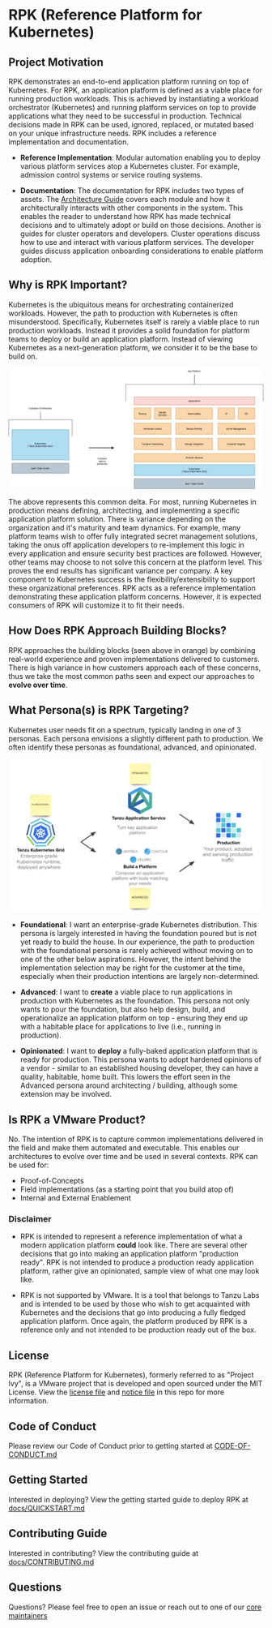 # RPK (Reference Platform for Kubernetes)

## Project Motivation

RPK demonstrates an end-to-end application platform running on top of
Kubernetes. For RPK, an application platform is defined as a viable place for running
production workloads. This is achieved by instantiating a workload orchestrator
(Kubernetes) and running platform services on top to provide applications what
they need to be successful in production. Technical decisions made in RPK can be used,
ignored, replaced, or mutated based on your unique infrastructure needs. RPK
includes a reference implementation and documentation.

* **Reference Implementation**: Modular automation enabling you to deploy
various platform services atop a Kubernetes cluster. For example, admission
control systems or service routing systems.

* **Documentation**: The documentation for RPK includes two types of assets. The
[Architecture Guide](docs/ARCHITECTURE.md) covers each module and how it architecturally interacts
with other components in the system. This enables the reader to understand how
RPK has made technical decisions and to ultimately adopt or build on those
decisions. Another is guides for cluster operators and developers. Cluster
operations discuss how to use and interact with various platform services.
The developer guides discuss application onboarding considerations to enable
platform adoption.

## Why is RPK Important?

Kubernetes is the ubiquitous means for orchestrating containerized workloads.
However, the path to production with Kubernetes is often misunderstood. Specifically,
Kubernetes itself is rarely a viable place to run production workloads. Instead
it provides a solid foundation for platform teams to deploy or build an
application platform. Instead of viewing Kubernetes as a next-generation
platform, we consider it to be the base to build on.

![Kubernetes platform composition](docs/images/kubernetes-platform-composition.png)

The above represents this common delta. For most, running Kubernetes in
production means defining, architecting, and implementing a specific
application platform solution. There is variance depending on the
organization and it's maturity and team dynamics. For example, many platform teams
wish to offer fully integrated secret management solutions, taking the onus off
application developers to re-implement this logic in every application and ensure
security best practices are followed. However, other teams may choose  to not
solve this concern at the platform level. This proves the end results has
significant variance per company. A key component to Kubernetes success is the
flexibility/extensibility to support these organizational preferences. RPK acts
as a reference implementation demonstrating these application platform
concerns. However, it is expected consumers of RPK will customize it to
fit their needs.

## How Does RPK Approach Building Blocks?

RPK approaches the building blocks (seen above in orange) by combining real-world
experience and proven implementations delivered to customers. There is high variance
in how customers approach each of these concerns, thus we take the most common
paths seen and expect our approaches to **evolve over time**.

## What Persona(s) is RPK Targeting?

Kubernetes user needs fit on a spectrum, typically landing in
one of 3 personas. Each persona envisions a slightly different path to
production. We often identify these personas as foundational, advanced, and opinionated.

![Personas](docs/images/personas.png)

* **Foundational**: I want an enterprise-grade Kubernetes distribution. This persona
is largely interested in having the foundation poured but is not yet ready to
build the house. In our experience, the path to production with the foundational persona is rarely
achieved without moving on to one of the other below aspirations. However, the intent
behind the implementation selection may be right for the customer at the time, especially when their
production intentions are largely non-determined.

* **Advanced**: I want to **create** a viable place to run applications in production
with Kubernetes as the foundation. This persona not only wants to pour the
foundation, but also help design, build, and operationalize an application
platform on top - ensuring they end up with a habitable place for
applications to live (i.e., running in production).

* **Opinionated**: I want to **deploy** a fully-baked application platform that is
ready for production. This persona wants to
adopt hardened opinions of a vendor - similar to an established housing developer,
they can have a quality, habitable, home built. This lowers the effort seen in
the Advanced persona around architecting / building, although some extension may
be involved.

## Is RPK a VMware Product?

No. The intention of RPK is to capture common implementations delivered in the
field and make them automated and executable. This enables our architectures to
evolve over time and be used in several contexts. RPK can be used for:

* Proof-of-Concepts
* Field implementations (as a starting point that you build atop of)
* Internal and External Enablement

### Disclaimer

- RPK is intended to represent a reference implementation of what a modern application platform **could** look like.  There
are several other decisions that go into making an application platform "production ready".  RPK is not intended to produce a
production ready application platform, rather give an opinionated, sample view of what one may look like.

- RPK is not supported by VMware.  It is a tool that belongs to Tanzu Labs and is intended to be used by
those who wish to get acquainted with Kubernetes and the decisions that go into producing a fully fledged application platform.
Once again, the platform produced by RPK is a reference only and not intended to be production ready out of the box.

## License

RPK (Reference Platform for Kubernetes), formerly referred to as "Project Ivy", is a VMware project that is developed and open sourced under the MIT License.  View the [license file](./LICENSE) and [notice file](./NOTICE) in this repo for more information.

## Code of Conduct

Please review our Code of Conduct prior to getting started at [CODE-OF-CONDUCT.md](CODE-OF-CONDUCT.md)

## Getting Started

Interested in deploying?  View the getting started guide to deploy RPK at [docs/QUICKSTART.md](docs/QUICKSTART.md)

## Contributing Guide

Interested in contributing? View the contributing guide at [docs/CONTRIBUTING.md](docs/CONTRIBUTING.md)

## Questions

Questions?  Please feel free to open an issue or reach out to one of our [core maintainers](MAINTAINERS.md)
